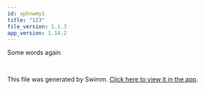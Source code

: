```yaml
---
id: xphnwmy1
title: "123"
file_version: 1.1.3
app_version: 1.14.2
---
```


Some words again

<br/>

This file was generated by Swimm. [Click here to view it in the app](https://app.swimm.io/repos/Z2l0aHViJTNBJTNBdGVzdGluZyUzQSUzQXJva2hsaXM=/docs/xphnwmy1).
